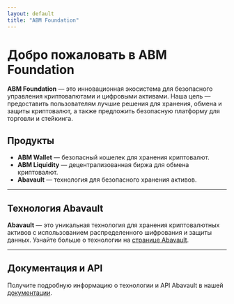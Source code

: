 ```yaml
---
layout: default
title: "ABM Foundation"
---
```


# Добро пожаловать в ABM Foundation

**ABM Foundation** — это инновационная экосистема для безопасного управления криптовалютами и цифровыми активами. Наша цель — предоставить пользователям лучшие решения для хранения, обмена и защиты криптовалют, а также предложить безопасную платформу для торговли и стейкинга.

## Продукты

- **ABM Wallet** — безопасный кошелек для хранения криптовалют.
- **ABM Liquidity** — децентрализованная биржа для обмена криптовалют.
- **Abavault** — технология для безопасного хранения активов.

---

## Технология **Abavault**

**Abavault** — это уникальная технология для хранения криптовалютных активов с использованием распределенного шифрования и защиты данных. Узнайте больше о технологии на [странице Abavault](abavault.md).

---

## Документация и API

Получите подробную информацию о технологии и API Abavault в нашей [документации](abavault_api.md).
